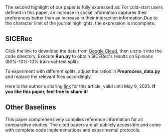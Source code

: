 The second highlight of our paper is fully expressed as: For cold-start users defined in this paper, an increase in social information captures their preferences better than an increase in their interaction information.Due to the character limit of the journal highlights, the expression is incomplete.
## SICERec
 Click the link to download the data from [Google Cloud](https://drive.google.com/file/d/1BLkqJZXzDc3AoHzJJ_LFqk6CCwRbIOo4/view?usp=sharing), then unzip it into the code directory. Execute **Run.py** to obtain SICERec's results on Epinions (80%-10%-10% train-val-test split).
 
 To experiment with different splits, adjust the ratios in **Preprocess_data.py** and replace the relevant files accordingly.
 
 Here is the author's sharing [link](https://authors.elsevier.com/a/1ko523PiGTXFEZ) for this article, valid until May 9, 2025. **If you like this paper, feel free to share it!**
## Other Baselines
This paper comprehensively compiles reference information for all comparative studies. The cited papers are all publicly accessible and come with complete code implementations and experimental protocols.
